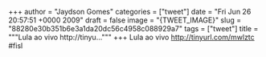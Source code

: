
+++
author = "Jaydson Gomes"
categories = ["tweet"]
date = "Fri Jun 26 20:57:51 +0000 2009"
draft = false
image = "{TWEET_IMAGE}"
slug = "88280e30b351b6e3a1da20dc56c4958c088929a7"
tags = ["tweet"]
title = """Lula ao vivo http://tinyu..."""
+++
Lula ao vivo http://tinyurl.com/mwlztc  #fisl
